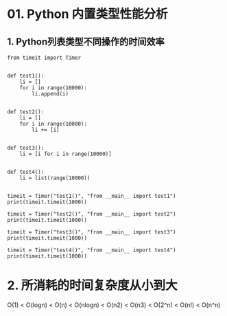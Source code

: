 # 01. Python 内置类型性能分析
## 1. Python列表类型不同操作的时间效率
```
from timeit import Timer


def test1():
    li = []
    for i in range(10000):
        li.append(i)


def test2():
    li = []
    for i in range(10000):
        li += [i]


def test3():
    li = [i for i in range(10000)]


def test4():
    li = list(range(10000))


timeit = Timer("test1()", "from __main__ import test1")
print(timeit.timeit(1000))

timeit = Timer("test2()", "from __main__ import test2")
print(timeit.timeit(1000))

timeit = Timer("test3()", "from __main__ import test3")
print(timeit.timeit(1000))

timeit = Timer("test4()", "from __main__ import test4")
print(timeit.timeit(1000))

```
# 2. 所消耗的时间复杂度从小到大
O(1) < O(logn) < O(n) < O(nlogn) < O(n2) < O(n3) < O(2^n) < O(n!) < O(n^n)
